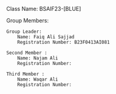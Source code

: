 Class Name: BSAIF23-[BLUE]

Group Members:

    Group Leader:
        Name: Faiq Ali Sajjad
        Registration Number: B23F0413AI081

    Second Member :
        Name: Najam Ali
        Registration Number:

    Third Member :
        Name: Waqar Ali
        Registration Number:

